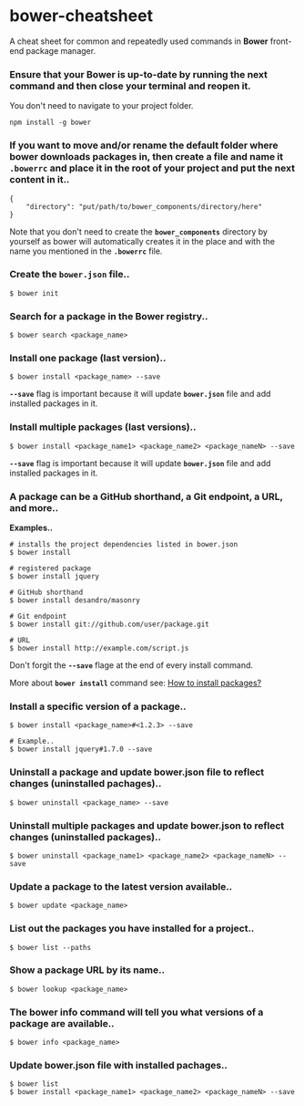 # bower-cheatsheet
A cheat sheet for common and repeatedly used commands in **Bower** front-end package manager.


### Ensure that your **Bower** is up-to-date by running the next command and then close your terminal and reopen it.

You don't need to navigate to your project folder.

```
npm install -g bower
```

### If you want to move and/or rename the default folder where bower downloads packages in, then create a file and name it **`.bowerrc`** and place it in the root of your project and put the next content in it..

```
{
	"directory": "put/path/to/bower_components/directory/here"
}
```

Note that you don't need to create the **`bower_components`** directory by yourself as bower will automatically creates it in the place and with the name you mentioned in the **`.bowerrc`** file.

### Create the **`bower.json`** file..

```
$ bower init
```

### Search for a package in the Bower registry..

```
$ bower search <package_name>
```

### Install one package (last version)..

```
$ bower install <package_name> --save
```

**`--save`** flag is important because it will update **`bower.json`** file and add installed packages in it.

### Install multiple packages (last versions)..

```
$ bower install <package_name1> <package_name2> <package_nameN> --save
```

**`--save`** flag is important because it will update **`bower.json`** file and add installed packages in it.

### A package can be a GitHub shorthand, a Git endpoint, a URL, and more..

**Examples..**

```
# installs the project dependencies listed in bower.json
$ bower install

# registered package
$ bower install jquery

# GitHub shorthand
$ bower install desandro/masonry

# Git endpoint
$ bower install git://github.com/user/package.git

# URL
$ bower install http://example.com/script.js
```

Don't forgit the **`--save`** flage at the end of every install command.

More about **`bower install`** command see: [How to install packages?](https://bower.io/#install-packages)

### Install a specific version of a package..

```
$ bower install <package_name>#<1.2.3> --save

# Example..
$ bower install jquery#1.7.0 --save
```

### Uninstall a package and update bower.json file to reflect changes (uninstalled pachages)..

```
$ bower uninstall <package_name> --save
```

### Uninstall multiple packages and update bower.json to reflect changes (uninstalled packages)..

```
$ bower uninstall <package_name1> <package_name2> <package_nameN> --save
```

### Update a package to the latest version available..

```
$ bower update <package_name>
```

### List out the packages you have installed for a project..

```
$ bower list --paths
```

### Show a package URL by its name..

```
$ bower lookup <package_name>
```

### The bower info command will tell you what versions of a package are available..

```
$ bower info <package_name>
```

### Update bower.json file with installed pachages..

```
$ bower list
$ bower install <package_name1> <package_name2> <package_nameN> --save
```